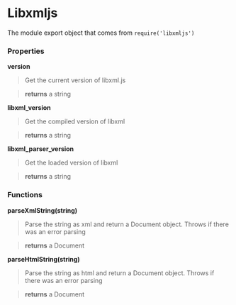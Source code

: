 # Libxmljs 

The module export object that comes from `require('libxmljs')`

### Properties


**version**  

>Get the current version of libxml.js

>**returns** a string

**libxml_version**  

>Get the compiled version of libxml

>**returns** a string

**libxml_parser_version**  

>Get the loaded version of libxml

>**returns** a string

### Functions

**parseXmlString(string)**

>Parse the string as xml and return a Document object. Throws if there was an error parsing

>**returns** a Document

**parseHtmlString(string)**

>Parse the string as html and return a Document object. Throws if there was an error parsing

>**returns** a Document
